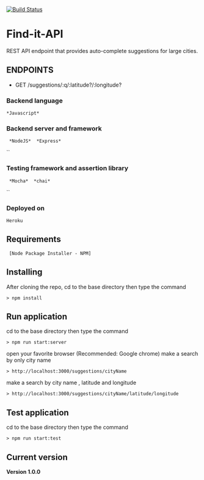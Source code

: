 [![Build Status](https://travis-ci.org/T2Wil/Find-it-API.svg?branch=develop)](https://travis-ci.org/T2Wil/Find-it-API)
# Find-it-API
REST API endpoint that provides auto-complete suggestions for large cities.

## ENDPOINTS
* GET /suggestions/:q/:latitude?/:longitude?

### Backend language
```
*Javascript*
```
### Backend server and framework
```
 *NodeJS*  *Express*
 ```
``
### Testing framework and assertion library
```
 *Mocha*  *chai*
 ```
``
### Deployed on
```
Heroku
```
## Requirements
```
 [Node Package Installer - NPM] 
```

## Installing
After cloning the repo, cd to the base directory then type the command
```
> npm install
```
## Run application
cd to the base directory then type the command
```
> npm run start:server
```
open your favorite browser (Recommended: Google chrome)
make a search by only city name
```
> http://localhost:3000/suggestions/cityName
```
make a search by city name , latitude and longitude
```
> http://localhost:3000/suggestions/cityName/latitude/longitude
```
## Test application
cd to the base directory then type the command
```
> npm run start:test
```
## Current version

**Version 1.0.0**

